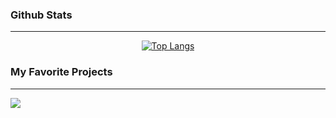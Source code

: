 ### Github Stats
---
<div align="center">
  
[![Top Langs](https://github-readme-stats.vercel.app/api/top-langs/?username=jgafarias&theme=github_dark_dimmed)](https://github.com/jgafarias/github-readme-stats)

</div>

### My Favorite Projects
---
<a href="https://github.com/jgafarias/QRCode-Generator">
  <img align="center" src="https://github-readme-stats.vercel.app/api/pin/?username=jgafarias&theme=github_dark_dimed&repo=qrcode-generator" />
</a>
